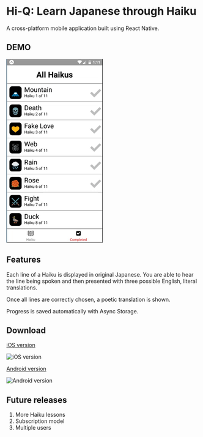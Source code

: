 # Hi-Q: Learn Japanese through Haiku

A cross-platform mobile application built using React Native.

## DEMO

![](./assets/giphy.gif)

## Features

Each line of a Haiku is displayed in original Japanese. You are able to hear the line being spoken and then presented with three possible English, literal translations.

Once all lines are correctly chosen, a poetic translation is shown.

Progress is saved automatically with Async Storage.

## Download

[iOS version](https://itunes.apple.com/cn/app/shu-du-zhong-shi-chun-cui/id1138612488)

![iOS version](./resource/qrcode-ios.png)

[Android version](http://a.app.qq.com/o/simple.jsp?pkgname=com.liteneo.sudoku)

![Android version](./resource/qrcode-android.png)

## Future releases

1. More Haiku lessons
2. Subscription model
3. Multiple users
